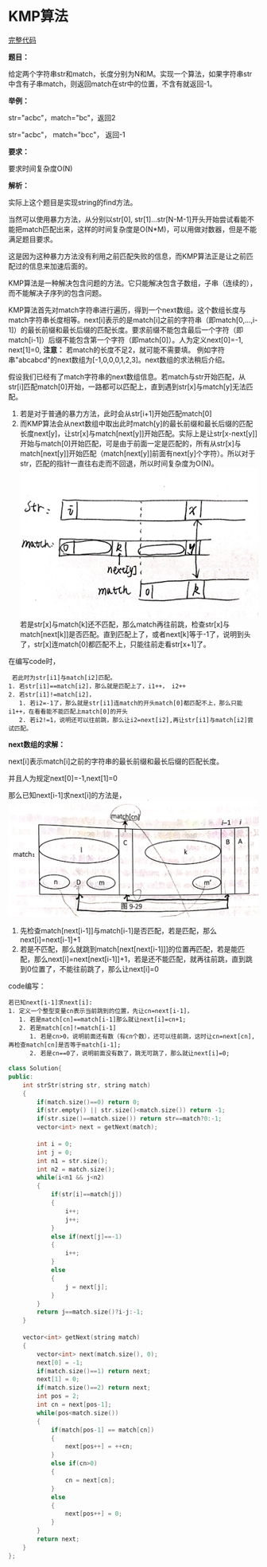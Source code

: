 # KMP算法
[完整代码](https://github.com/ludandandan/Programmer-interview-guide/blob/master/Chapter01_AdvancedVideo/strStrKMP0.cpp)

**题目：**

给定两个字符串str和match，长度分别为N和M。实现一个算法，如果字符串str中含有子串match，则返回match在str中的位置，不含有就返回-1。

**举例：**

str="acbc"，match="bc"，返回2

str="acbc"， match="bcc"， 返回-1

**要求：**

要求时间复杂度O(N)

**解析：**

实际上这个题目是实现string的find方法。

当然可以使用暴力方法，从分别以str[0], str[1]...str[N-M-1]开头开始尝试看能不能把match匹配出来，这样的时间复杂度是O(N*M)，可以用做对数器，但是不能满足题目要求。

这是因为这种暴力方法没有利用之前匹配失败的信息，而KMP算法正是让之前匹配过的信息来加速后面的。

KMP算法是一种解决包含问题的方法。它只能解决包含子数组，子串（连续的），而不能解决子序列的包含问题。

KMP算法首先对match字符串进行遍历，得到一个next数组。这个数组长度与match字符串长度相等。next[i]表示的是match[i]之前的字符串（即match[0,...,i-1]）的最长前缀和最长后缀的匹配长度。要求前缀不能包含最后一个字符（即match[i-1]）后缀不能包含第一个字符（即match[0]）。人为定义next[0]=-1, next[1]=0, **注意：** 若match的长度不足2，就可能不需要填。 例如字符串"abcabcd"的next数组为[-1,0,0,0,1,2,3]。next数组的求法稍后介绍。

假设我们已经有了match字符串的next数组信息。若match与str开始匹配，从str[i]匹配match[0]开始，一路都可以匹配上，直到遇到str[x]与match[y]无法匹配。
1.  若是对于普通的暴力方法，此时会从str[i+1]开始匹配match[0]
2.  而KMP算法会从next数组中取出此时match[y]的最长前缀和最长后缀的匹配长度next[y]，让str[x]与match[next[y]]开始匹配。实际上是让str[x-next[y]]开始与match[0]开始匹配，可是由于前面一定是匹配的，所有从str[x]与match[next[y]]开始匹配（match[next[y]]前面有next[y]个字符）。所以对于str，匹配的指针一直往右走而不回退，所以时间复杂度为O(N)。
![](./img/KMP1.jpg)
若是str[x]与match[k]还不匹配，那么match再往前跳，检查str[x]与match[next[k]]是否匹配。直到匹配上了，或者next[k]等于-1了，说明到头了，str[x]连match[0]都匹配不上，只能往前走看str[x+1]了。

在编写code时，

     若此时为str[i1]与match[i2]匹配。
    1. 若str[i1]==match[i2]，那么就是匹配上了，i1++， i2++
    2. 若str[i1]!=match[i2]，
       1. 若i2=-1了，那么就是str[i1]连match的开头match[0]都匹配不上，那么只能i1++，在看看能不能匹配上match[0]的开头
       2. 若i2!=1，说明还可以往前跳，那么让i2=next[i2],再让str[i1]与match[i2]尝试匹配。

**next数组的求解：**
    
next[i]表示match[i]之前的字符串的最长前缀和最长后缀的匹配长度。

并且人为规定next[0]=-1,next[1]=0

那么已知next[i-1]求next[i]的方法是，
![](./img/KMP2.jpg)
1. 先检查match[next[i-1]]与match[i-1]是否匹配，若是匹配，那么next[i]=next[i-1]+1
2. 若是不匹配，那么就跳到match[next[next[i-1]]]的位置再匹配，若是能匹配，那么next[i]=next[next[i-1]]+1，若是还不能匹配，就再往前跳，直到跳到0位置了，不能往前跳了，那么让next[i]=0

code编写：

    若已知next[i-1]求next[i]:
    1. 定义一个整型变量cn表示当前跳到的位置，先让cn=next[i-1]，
       1. 若是match[cn]==match[i-1]那么就让next[i]=cn+1;
       2. 若是match[cn]!=match[i-1]
          1. 若是cn>0，说明前面还有数（有cn个数），还可以往前跳，这时让cn=next[cn],再检查match[cn]是否等于match[i-1];
          2. 若是cn==0了，说明前面没有数了，跳无可跳了，那么就让next[i]=0;
   
```c++
class Solution{
public:
    int strStr(string str, string match)
    {
        if(match.size()==0) return 0;
        if(str.empty() || str.size()<match.size()) return -1;
        if(str.size()==match.size()) return str==match?0:-1;
        vector<int> next = getNext(match);

        int i = 0;
        int j = 0;
        int n1 = str.size();
        int n2 = match.size();
        while(i<n1 && j<n2)
        {
            if(str[i]==match[j]) 
            {
                i++;
                j++;
            }
            else if(next[j]==-1)
            {
                i++;
            }
            else
            {
                j = next[j];
            }
        }
        return j==match.size()?i-j:-1;
    }

    vector<int> getNext(string match)
    {
        vector<int> next(match.size(), 0);
        next[0] = -1;
        if(match.size()==1) return next;
        next[1] = 0;
        if(match.size()==2) return next;
        int pos = 2;
        int cn = next[pos-1];
        while(pos<match.size())
        {
            if(match[pos-1] == match[cn])
            {
                next[pos++] = ++cn;
            }
            else if(cn>0)
            {
                cn = next[cn];
            }
            else
            {
                next[pos++] = 0;
            }
        }
        return next;
    }
};

```
